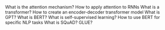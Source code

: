 What is the attention mechanism?
How to apply attention to RNNs
What is a transformer?
How to create an encoder-decoder transformer model
What is GPT?
What is BERT?
What is self-supervised learning?
How to use BERT for specific NLP tasks
What is SQuAD? GLUE?